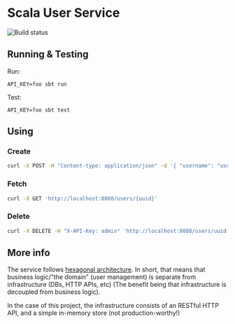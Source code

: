 # Scala User Service
![Build status](https://github.com/nicshackle/scalaUserService/actions/workflows/scala.yml/badge.svg)

## Running & Testing

Run:

`API_KEY=foo sbt run`

Test:

`API_KEY=foo sbt test`

## Using

### Create
```bash
curl -X POST -H "Content-type: application/json" -d '{ "username": "username", "email": "test@test.com", "plainTextPassword": "password123"  }' 'http://localhost:8080/users'
```

### Fetch
```bash
curl -X GET 'http://localhost:8080/users/{uuid}'
```

### Delete
```bash
curl -X DELETE -H "X-API-Key: admin" 'http://localhost:8080/users/uuid'
```

## More info

The service follows [hexagonal architecture](https://medium.com/the-software-architecture-chronicles/ddd-hexagonal-onion-clean-cqrs-how-i-put-it-all-together-f2590c0aa7f6).
In short, that means that business logic/"the domain" (user management) is separate from infrastructure (DBs, HTTP APIs, etc)
(The benefit being that infrastructure is decoupled from business logic).

In the case of this project, the infrastructure consists of an RESTful HTTP API, and a simple in-memory store (not production-worthy!)

